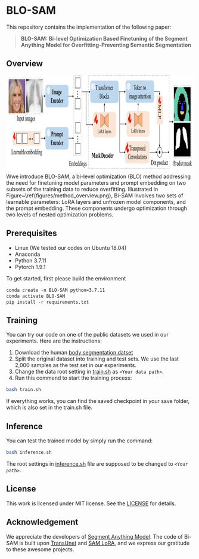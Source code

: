 # BLO-SAM
This repository contains the implementation of the following paper:
> **BLO-SAM: Bi-level Optimization Based Finetuning of the Segment Anything Model for Overfitting-Preventing Semantic Segmentation**<br>

## Overview
<img src="figures/method_overview.png" height="260px"/>  
Wwe introduce BLO-SAM, a bi-level optimization (BLO) method addressing the need for finetuning model parameters and prompt embedding on two subsets of the training data to reduce overfitting. Illustrated in Figure~\ref{figures/method_overview.png}, Bi-SAM involves two sets of learnable parameters: LoRA layers and unfrozen model components, and the prompt embedding. These components undergo optimization through two levels of nested optimization problems.

## Prerequisites
- Linux (We tested our codes on Ubuntu 18.04)
- Anaconda
- Python 3.7.11
- Pytorch 1.9.1

To get started, first please build the environment
```
conda create -n BLO-SAM python=3.7.11
conda activate BLO-SAM
pip install -r requirements.txt
```

## Training
You can try our code on one of the public datasets we used in our experiments. Here are the instructions: 

1. Download the human [body segmentation datset](https://www.kaggle.com/datasets/tapakah68/segmentation-full-body-tiktok-dancing-dataset)
2. Split the original dataset into training and test sets. We use the last 2,000 samples as the test set in our experiments.
3. Change the data root setting in [train.sh](train.sh) as `<Your data path>`.
4. Run this commend to start the training process:
```bash
bash train.sh
```
If everything works, you can find the saved checkpoint in your save folder, which is also set in the train.sh file.

## Inference
You can test the trained model by simply run the command:
```bash
bash inference.sh
```
The root settings in [inference.sh](inference.sh) file are supposed to be changed to `<Your path>`.


## License
This work is licensed under MIT license. See the [LICENSE](LICENSE) for details.


## Acknowledgement
We appreciate the developers of [Segment Anything Model](https://github.com/facebookresearch/segment-anything). The code of Bi-SAM is built upon [TransUnet](https://github.com/Beckschen/TransUNet) and [SAM LoRA](https://github.com/JamesQFreeman/Sam_LoRA), and we express our gratitude to these awesome projects.
